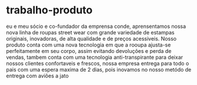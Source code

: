 # trabalho-produto
eu e meu sócio e co-fundador da emprensa conde, aprensentamos nossa nova linha de roupas street wear com grande variedade de estampas originais, inovadoras, de alta qualidade e de preços acessiveis. Nosso produto conta com uma nova tecnologia em que a rooupa ajusta-se perfeitamente em seu corpo, assim evitando devoluções e perda de vendas, tambem conta com uma tecnologia anti-transpirante para deixar nossos clientes confortaveis e frescos, nossa empresa entrega para todo o pais com uma espera maxima de 2 dias, pois inovamos no nosso metódo de entrega com aviões a jato

